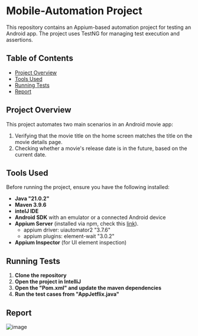 # Mobile-Automation Project

This repository contains an Appium-based automation project for testing an Android app. The project uses TestNG for managing test execution and assertions.

## Table of Contents

- [Project Overview](#project-overview)
- [Tools Used](#tools-used)
- [Running Tests](#running-tests)
- [Report](#report)




## Project Overview

This project automates two main scenarios in an Android movie app:
1. Verifying that the movie title on the home screen matches the title on the movie details page.
2. Checking whether a movie's release date is in the future, based on the current date.


## Tools Used

Before running the project, ensure you have the following installed:

- **Java "21.0.2"** 
- **Maven 3.9.6** 
- **intelJ IDE**
- **Android SDK** with an emulator or a connected Android device
- **Appium Server** (installed via npm, check this [link](https://www.testbytes.net/blog/how-to-install-appium-server-and-node-on-windows-through-command-line/)).
  - appium driver:  uiautomator2 "3.7.6"
  - appium plugins:  element-wait "3.0.2"
- **Appium Inspector** (for UI element inspection)

## Running Tests

1. **Clone the repository**
2. **Open the project in IntelliJ**
3. **Open the "Pom.xml" and update the maven dependencies** 
4. **Run the test cases from "AppJetflix.java"**

## Report
![image](https://github.com/user-attachments/assets/3ebb43aa-e717-43b8-8ddf-93881c9a36c3)
